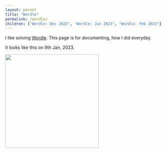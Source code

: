 ```yaml
---
layout: parent
title: "Wordle"
permalink: /wordle/
children: ["Wordle: Dec 2022", "Wordle: Jan 2023", "Wordle: Feb 2023"]
---
```


I like solving [Wordle](https://www.nytimes.com/games/wordle/index.html). This page is for documenting, how I did everyday.

It looks like this on 9th Jan, 2023.

<img src="{{ site.baseurl }}/assets/wordle-stats.png" width=300px>
